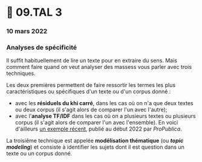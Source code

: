 # 💠 09.TAL 3

### 10 mars 2022

### Analyses de spécificité

Il suffit habituellement de lire un texte pour en extraire du sens. Mais comment faire quand on veut analyser des massess vous parler avec trois techniques.

Les deux premières permettent de faire ressortir les termes les plus caractéristiques ou spécifiques d'un texte ou d'un corpus donné :

* avec les **résiduels du khi carré**, dans les cas où on n'a que deux textes ou deux corpus (il s'agit alors de comparer l'un avec l'autre);
* avec l'**analyse TF/IDF** dans les cas où on a plusieurs textes ou plusieurs corpus (il s'agit alors de comparer l'un avec l'ensemble). En voici d'ailleurs [un exemple récent](https://www.propublica.org/article/facebook-hosted-surge-of-misinformation-and-insurrection-threats-in-months-leading-up-to-jan-6-attack-records-show), publié au début 2022 par _ProPublica_.

La troisième technique est appelée **modélisation thématique** (ou _**topic modeling**_) et consiste à identifier les sujets dont il est question dans un texte ou un corpus donné.
